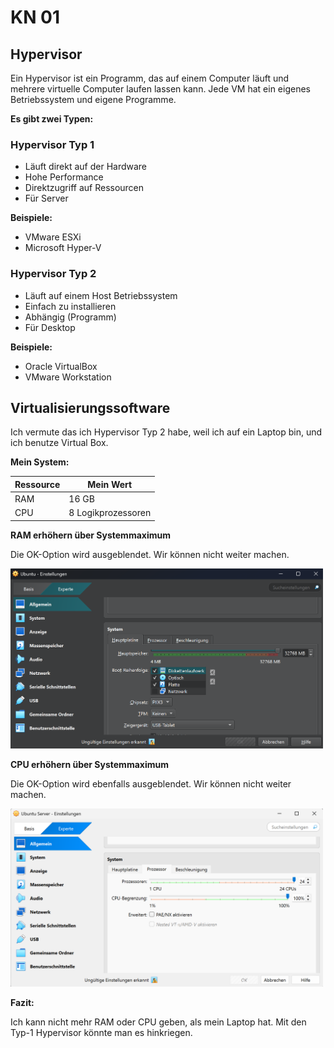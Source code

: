 # KN 01

## Hypervisor

Ein Hypervisor ist ein Programm, das auf einem Computer läuft und mehrere virtuelle Computer laufen lassen kann. Jede VM hat ein eigenes Betriebssystem und eigene Programme.

**Es gibt zwei Typen:**

### Hypervisor Typ 1
- Läuft direkt auf der Hardware
- Hohe Performance
- Direktzugriff auf Ressourcen
- Für Server

**Beispiele:**
- VMware ESXi
- Microsoft Hyper-V

### Hypervisor Typ 2
- Läuft auf einem Host Betriebssystem
- Einfach zu installieren
- Abhängig (Programm)
- Für Desktop

**Beispiele:**
- Oracle VirtualBox
- VMware Workstation

## Virtualisierungssoftware

Ich vermute das ich Hypervisor Typ 2 habe, weil ich auf ein Laptop bin, und ich benutze Virtual Box.

**Mein System:**

| Ressource | Mein Wert |
|-----------|-----------------|
| RAM       | 16 GB           |
| CPU       | 8 Logikprozessoren |

**RAM erhöhern über Systemmaximum**

Die OK-Option wird ausgeblendet. Wir können nicht weiter machen.

<img src="img/01/ram.png" width="500px" alt="RAM Error">

**CPU erhöhern über Systemmaximum**

Die OK-Option wird ebenfalls ausgeblendet. Wir können nicht weiter machen.

<img src="img/01/cpu.png" width="500px" alt="CPU Error">

**Fazit:**

Ich kann nicht mehr RAM oder CPU geben, als mein Laptop hat.
Mit den Typ-1 Hypervisor könnte man es hinkriegen.
